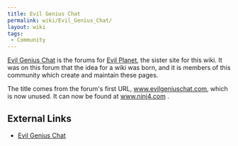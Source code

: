 ```yaml
---
title: Evil Genius Chat
permalink: wiki/Evil_Genius_Chat/
layout: wiki
tags:
 - Community
---
```


[Evil Genius Chat](http://www.n1nj4.com) is the forums for [Evil
Planet](http://www.evilplanet.com), the sister site for this wiki. It
was on this forum that the idea for a wiki was born, and it is members
of this community which create and maintain these pages.

The title comes from the forum's first URL, www.evilgeniuschat.com,
which is now unused. It can now be found at www.ninj4.com .

External Links
--------------

-   [Evil Genius Chat](http://www.n1nj4.com)
